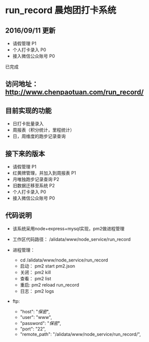 # run_record 晨炮团打卡系统

## 2016/09/11 更新
 - 请假管理 P1
 - 个人打卡录入 P0
 - 接入微信公众账号 P0
 
 已完成
 

## 访问地址：http://www.chenpaotuan.com/run_record/

## 目前实现的功能
  - 日打卡批量录入
  - 周报表（积分统计，里程统计）
  - 日，周维度的跑步记录查询

## 接下来的版本
  - 请假管理 P1
  - 红黄牌管理，并加入到周报表 P1
  - 月唯独跑步记录查询 P2
  - 旧数据迁移至系统 P2
  - 个人打卡录入 P0
  - 接入微信公众账号 P0

## 代码说明
 - 该系统采用node+express+mysql实现，pm2做进程管理

- 工作区代码路径： 
    /alidata/www/node_service/run_record

- 进程管理： 
    - cd /alidata/www/node_service/run_record
    - 启动： pm2 start pm2.json
    - 关闭： pm2 kill
    - 查看： pm2 list
    - 重启:  pm2 reload run_record
    - 日志： pm2 logs
 
- ftp:

    - "host": "*保密*",
    - "user": "www",
    - "password": "*保密*",
    - "port": "22",
    - "remote_path": "/alidata/www/node_service/run_record/",
